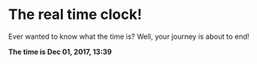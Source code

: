 # The real time clock!

Ever wanted to know what the time is? Well, your journey is about to end!

**The time is Dec 01, 2017, 13:39**